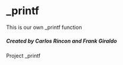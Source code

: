 # _printf
This is our own _printf function 
##### Created by **_Carlos Rincon_** and **_Frank Giraldo_**

Project _printf
